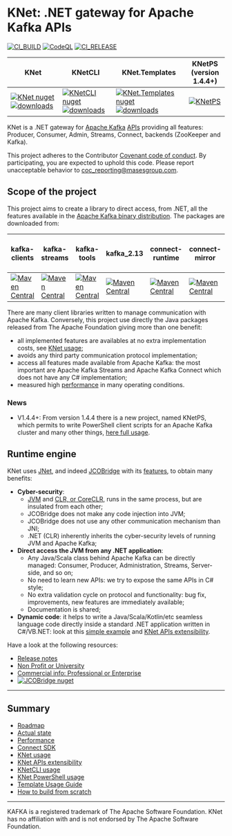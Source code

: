 # KNet: .NET gateway for Apache Kafka APIs

[![CI_BUILD](https://github.com/masesgroup/KNet/actions/workflows/build.yaml/badge.svg)](https://github.com/masesgroup/KNet/actions/workflows/build.yaml)
[![CodeQL](https://github.com/masesgroup/KNet/actions/workflows/codeql-analysis.yml/badge.svg)](https://github.com/masesgroup/KNet/actions/workflows/codeql-analysis.yml)
[![CI_RELEASE](https://github.com/masesgroup/KNet/actions/workflows/release.yaml/badge.svg)](https://github.com/masesgroup/KNet/actions/workflows/release.yaml) 

|KNet | KNetCLI | KNet.Templates | KNetPS<br/>(version 1.4.4+) |
|---	|---	|---	|---	|
|[![KNet nuget](https://img.shields.io/nuget/v/MASES.KNet)](https://www.nuget.org/packages/MASES.KNet) [![downloads](https://img.shields.io/nuget/dt/MASES.KNet)](https://www.nuget.org/packages/MASES.KNet) | [![KNetCLI nuget](https://img.shields.io/nuget/v/MASES.KNetCLI)](https://www.nuget.org/packages/MASES.KNetCLI) [![downloads](https://img.shields.io/nuget/dt/MASES.KNetCLI)](https://www.nuget.org/packages/MASES.KNetCLI) | [![KNet.Templates nuget](https://img.shields.io/nuget/v/MASES.KNet.Templates)](https://www.nuget.org/packages/MASES.KNet.Templates) [![downloads](https://img.shields.io/nuget/dt/MASES.KNet.Templates)](https://www.nuget.org/packages/MASES.KNet.Templates)| [![KNetPS](https://img.shields.io/powershellgallery/v/MASES.KNetPS.svg?style=flat-square&label=MASES.KNetPS)](https://www.powershellgallery.com/packages/MASES.KNetPS/)|

KNet is a .NET gateway for [Apache Kafka](https://kafka.apache.org/) [APIs](https://kafka.apache.org/documentation/#api) providing all features: Producer, Consumer, Admin, Streams, Connect, backends (ZooKeeper and Kafka).

This project adheres to the Contributor [Covenant code of conduct](CODE_OF_CONDUCT.md). By participating, you are expected to uphold this code. Please report unacceptable behavior to coc_reporting@masesgroup.com.

## Scope of the project

This project aims to create a library to direct access, from .NET, all the features available in the [Apache Kafka binary distribution](https://kafka.apache.org/downloads). The packages are downloaded from:

|kafka-clients | kafka-streams | kafka-tools | kafka_2.13 | connect-runtime | connect-mirror | connect-file | connect-basic-auth-extension |
|---	|---	|---	|---	|---	|---	|---	|---	|
|[![Maven Central](https://img.shields.io/maven-central/v/org.apache.kafka/kafka-clients.svg?label=Maven%20Central)](https://search.maven.org/search?q=g:%22org.apache.kafka%22%20AND%20a:%22kafka-clients%22) | [![Maven Central](https://img.shields.io/maven-central/v/org.apache.kafka/kafka-streams.svg?label=Maven%20Central)](https://search.maven.org/search?q=g:%22org.apache.kafka%22%20AND%20a:%22kafka-streams%22) | [![Maven Central](https://img.shields.io/maven-central/v/org.apache.kafka/kafka-tools.svg?label=Maven%20Central)](https://search.maven.org/search?q=g:%22org.apache.kafka%22%20AND%20a:%22kafka-tools%22) | [![Maven Central](https://img.shields.io/maven-central/v/org.apache.kafka/kafka_2.13.svg?label=Maven%20Central)](https://search.maven.org/search?q=g:%22org.apache.kafka%22%20AND%20a:%22kafka_2.13%22) | [![Maven Central](https://img.shields.io/maven-central/v/org.apache.kafka/connect-runtime.svg?label=Maven%20Central)](https://search.maven.org/search?q=g:%22org.apache.kafka%22%20AND%20a:%22connect-runtime%22) | [![Maven Central](https://img.shields.io/maven-central/v/org.apache.kafka/connect-mirror.svg?label=Maven%20Central)](https://search.maven.org/search?q=g:%22org.apache.kafka%22%20AND%20a:%22connect-mirror%22) | [![Maven Central](https://img.shields.io/maven-central/v/org.apache.kafka/connect-file.svg?label=Maven%20Central)](https://search.maven.org/search?q=g:%22org.apache.kafka%22%20AND%20a:%22connect-file%22) |  [![Maven Central](https://img.shields.io/maven-central/v/org.apache.kafka/connect-basic-auth-extension.svg?label=Maven%20Central)](https://search.maven.org/search?q=g:%22org.apache.kafka%22%20AND%20a:%22connect-basic-auth-extension%22) |

There are many client libraries written to manage communication with Apache Kafka. Conversely, this project use directly the Java packages released from The Apache Foundation giving more than one benefit:
* all implemented features are availables at no extra implementation costs, see [KNet usage](src/net/Documentation/articles/usage.md);
* avoids any third party communication protocol implementation;
* access all features made available from Apache Kafka: the most important are Apache Kafka Streams and Apache Kafka Connect which does not have any C# implementation;
* measured high [performance](src/net/Documentation/articles/performance.md) in many operating conditions.

### News

* V1.4.4+: From version 1.4.4 there is a new project, named KNetPS, which permits to write PowerShell client scripts for an Apache Kafka cluster and many other things, [here full usage](src/net/Documentation/articles/usagePS.md).

## Runtime engine

KNet uses [JNet](https://github.com/masesgroup/JNet), and indeed [JCOBridge](https://www.jcobridge.com/) with its [features](https://www.jcobridge.com/features/), to obtain many benefits:
* **Cyber-security**: 
  * [JVM](https://en.wikipedia.org/wiki/Java_virtual_machine) and [CLR, or CoreCLR,](https://en.wikipedia.org/wiki/Common_Language_Runtime) runs in the same process, but are insulated from each other;
  * JCOBridge does not make any code injection into JVM;
  * JCOBridge does not use any other communication mechanism than JNI;
  * .NET (CLR) inherently inherits the cyber-security levels of running JVM and Apache Kafka; 
* **Direct access the JVM from any .NET application**: 
  * Any Java/Scala class behind Apache Kafka can be directly managed: Consumer, Producer, Administration, Streams, Server-side, and so on;
  * No need to learn new APIs: we try to expose the same APIs in C# style;
  * No extra validation cycle on protocol and functionality: bug fix, improvements, new features are immediately available;
  * Documentation is shared;
* **Dynamic code**: it helps to write a Java/Scala/Kotlin/etc seamless language code directly inside a standard .NET application written in C#/VB.NET: look at this [simple example](https://www.jcobridge.com/net-examples/dotnet-examples/) and [KNet APIs extensibility](src/net/Documentation/articles/API_extensibility.md).

Have a look at the following resources:
- [Release notes](https://www.jcobridge.com/release-notes/)
- [Non Profit or University](https://www.jcobridge.com/pricing/)
- [Commercial info: Professional or Enterprise](https://www.jcobridge.com/pricing/)
- [![JCOBridge nuget](https://img.shields.io/nuget/v/MASES.JCOBridge)](https://www.nuget.org/packages/MASES.JCOBridge)

---
## Summary

* [Roadmap](src/net/Documentation/articles/roadmap.md)
* [Actual state](src/net/Documentation/articles/actualstate.md)
* [Performance](src/net/Documentation/articles/performance.md)
* [Connect SDK](src/net/Documentation/articles/connectSDK.md)
* [KNet usage](src/net/Documentation/articles/usage.md)
* [KNet APIs extensibility](src/net/Documentation/articles/API_extensibility.md)
* [KNetCLI usage](src/net/Documentation/articles/usageCLI.md)
* [KNet PowerShell usage](src/net/Documentation/articles/usagePS.md)
* [Template Usage Guide](src/net/Documentation/articles/usageTemplates.md)
* [How to build from scratch](src/net/Documentation/articles/howtobuild.md)

---

KAFKA is a registered trademark of The Apache Software Foundation. KNet has no affiliation with and is not endorsed by The Apache Software Foundation.
